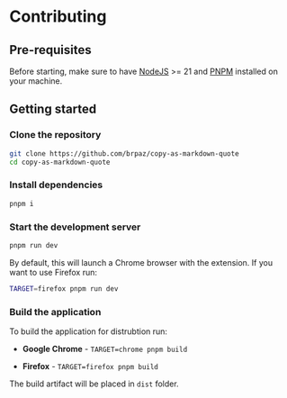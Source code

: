 # Contributing

## Pre-requisites

Before starting, make sure to have [NodeJS](https://nodejs.org/en/download/package-manager) >= 21 and [PNPM](https://pnpm.io/installation) installed on your machine.

## Getting started

### Clone the repository

```sh
git clone https://github.com/brpaz/copy-as-markdown-quote
cd copy-as-markdown-quote
```

### Install dependencies

```sh
pnpm i
```

### Start the development server

```sh
pnpm run dev
```

By default, this will launch a Chrome browser with the extension. If you want to use Firefox run:

```sh
TARGET=firefox pnpm run dev
```

### Build the application

To build the application for distrubtion run:

- **Google Chrome** - `TARGET=chrome pnpm build`

- **Firefox** - `TARGET=firefox pnpm build`

The build artifact will be placed in `dist` folder.

